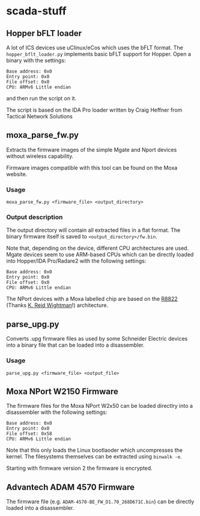 # scada-stuff

## Hopper bFLT loader

A lot of ICS devices use uClinux/eCos which uses the bFLT format. The `hopper_bflt_loader.py` implements basic bFLT support for Hopper. Open a binary with the settings:

```
Base address: 0x0
Entry point: 0x0
File offset: 0x0
CPU: ARMv6 Little endian
```

and then run the script on it.

The script is based on the IDA Pro loader written by Craig Heffner from Tactical Network Solutions

## moxa_parse_fw.py

Extracts the firmware images of the simple Mgate and Nport devices without wireless capability.

Firmware images compatible with this tool can be found on the Moxa website.

### Usage

```
moxa_parse_fw.py <firmware_file> <output_directory>
```

### Output description

The output directory will contain all extracted files in a flat format. The binary firmware itself is saved to `<output_directory>/fw.bin`.

Note that, depending on the device, different CPU architectures are used. Mgate devices seem to use ARM-based CPUs which can be directly loaded into Hopper/IDA Pro/Radare2 with the following settings:

```
Base address: 0x0
Entry point: 0x0
File offset: 0x0
CPU: ARMv6 Little endian
```

The NPort devices with a Moxa labelled chip are based on the [R8822](http://www.paradigmtools.com/docs/R8822.PDF) (Thanks [K. Reid Wightman](https://twitter.com/ReverseICS)!)
 architecture.

## parse_upg.py

Converts .upg firmware files as used by some Schneider Electric devices into a binary file that can be loaded into a disassembler.

### Usage

```
parse_upg.py <firmware_file> <output_file>
```

## Moxa NPort W2150 Firmware

The firmware files for the Moxa NPort W2x50 can be loaded directlry into a disassembler with the following settings:

```
Base address: 0x0
Entry point: 0x0
File offset: 0x58
CPU: ARMv6 Little endian
```

Note that this only loads the Linux bootlaoder which uncompresses the kernel. The filesystems themselves can be extracted using `binwalk -e`.

Starting with firmware version 2 the firmware is encrypted.

## Advantech ADAM 4570 Firmware

The firmware file (e.g. `ADAM-4570-BE_FW_D1.70_268D671C.bin`) can be directly loaded into a disassembler.

